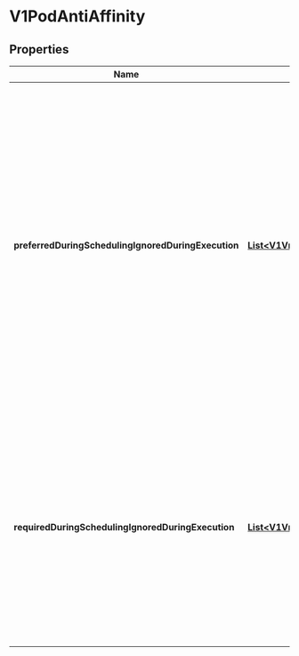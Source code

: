# V1PodAntiAffinity

## Properties
Name | Type | Description | Notes
------------ | ------------- | ------------- | -------------
**preferredDuringSchedulingIgnoredDuringExecution** | [**List&lt;V1VmWeightedPodAffinityTerm&gt;**](V1VmWeightedPodAffinityTerm.md) | The scheduler will prefer to schedule pods to nodes that satisfy the anti-affinity expressions specified by this field, but it may choose a node that violates one or more of the expressions. The node that is most preferred is the one with the greatest sum of weights, i.e. for each node that meets all of the scheduling requirements (resource request, requiredDuringScheduling anti-affinity expressions, etc.), compute a sum by iterating through the elements of this field and adding \&quot;weight\&quot; to the sum if the node has pods which matches the corresponding podAffinityTerm; the node(s) with the highest sum are the most preferred. |  [optional]
**requiredDuringSchedulingIgnoredDuringExecution** | [**List&lt;V1VmPodAffinityTerm&gt;**](V1VmPodAffinityTerm.md) | If the anti-affinity requirements specified by this field are not met at scheduling time, the pod will not be scheduled onto the node. If the anti-affinity requirements specified by this field cease to be met at some point during pod execution (e.g. due to a pod label update), the system may or may not try to eventually evict the pod from its node. When there are multiple elements, the lists of nodes corresponding to each podAffinityTerm are intersected, i.e. all terms must be satisfied. |  [optional]
